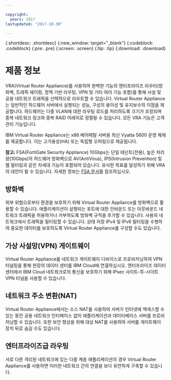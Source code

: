 ```yaml
---

copyright:
  years: 2017
lastupdated: "2017-10-30"

---
```


{:shortdesc: .shortdesc}
{:new_window: target="_blank"}
{:codeblock: .codeblock}
{:pre: .pre}
{:screen: .screen}
{:tip: .tip}
{:download: .download}

# 제품 정보
VRA(Virtual Router Appliance)를 사용하여 완벽한 기능의 엔터프라이즈 라우터(방화벽, 트래픽 쉐이핑, 정책 기반 라우팅, VPN 및 기타 여러 기능 포함)를 통해 사설 및 공용 네트워크 트래픽을 선택적으로 라우트할 수 있습니다. Virtual Router Appliance는 일반적인 하드웨어 서버에서 실행되는 성능, 구성의 용이성 및 유지보수의 이점을 제공합니다. 하드웨어는 다중 VLAN에 대한 라우팅 로드를 처리하도록 크기가 조정되며 중복 네트워크 링크와 중복 RAID 어레이로 정렬될 수 있습니다. 모든 VRA 기능은 고객 관리 기능입니다.  

IBM Virtual Router Appliance는 x86 베어메탈 서버용 최신 Vyatta 5600 운영 체제를 제공합니다. 이는 고가용성(HA) 또는 독립형 오퍼링으로 제공됩니다. 

**참고:** FSA(FortiGate Security Appliance) 10Gbps는 단일 테넌트(전용), 높은 처리량(10Gbps)의 하드웨어 방화벽으로 AV(AntiVirus), IPS(Intrusion Prevention) 및 웹 필터링과 같은 차세대 기능이 포함되어 있습니다. 유사한 목표를 달성하기 위해 VRA의 대안이 될 수 있습니다. 자세한 정보는 [FSA 문서](https://console.bluemix.net/docs/infrastructure/fortigate-10g/getting-started.html#getting-started)를 참조하십시오. 

## 방화벽
외부 위협으로부터 환경을 보호하기 위해 Virtual Router Appliance를 방화벽으로 활용할 수 있습니다. 애플리케이션이 실행되는 포트에 대한 인바운드 또는 아웃바운드 네트워크 트래픽을 허용하거나 거부하도록 방화벽 규칙을 추가할 수 있습니다. 사용자 네트워크에서 트래픽을 필터링할 수 있습니다. 상태 저장 IPv4 및 IPv6 필터링을 수행하여 중요한 데이터를 보호하도록 Virtual Router Appliance를 구성할 수도 있습니다. 

## 가상 사설망(VPN) 게이트웨이
Virtual Router Appliance를 네트워크 게이트웨이 디바이스로 프로비저닝하여 VPN 터널링을 통해 현장의 데이터 센터를 IBM Cloud에 연결하십시오. 엔터프라이즈 데이터 센터에서 IBM Cloud 네트워크로의 통신을 보호하기 위해 IPsec 사이트-투-사이트 VPN 터널을 사용할 수 있습니다. 

## 네트워크 주소 변환(NAT)
Virtual Router Appliance에서는 소스 NAT를 사용하여 서버가 인터넷에 액세스할 수 있는 동안 공용 네트워크 인터페이스 없이 애플리케이션과 데이터베이스 서버를 프로비저닝할 수 있습니다. 또한 보안 향상을 위해 대상 NAT를 사용하여 서버를 게이트웨이 장치 뒤로 숨길 수도 있습니다. 

## 엔터프라이즈급 라우팅
서로 다른 격리된 네트워크에 있는 다중 계층 애플리케이션의 경우 Virtual Router Appliance를 사용하면 이러한 네트워크 간의 연결을 보다 유연하게 구축할 수 있습니다. 
